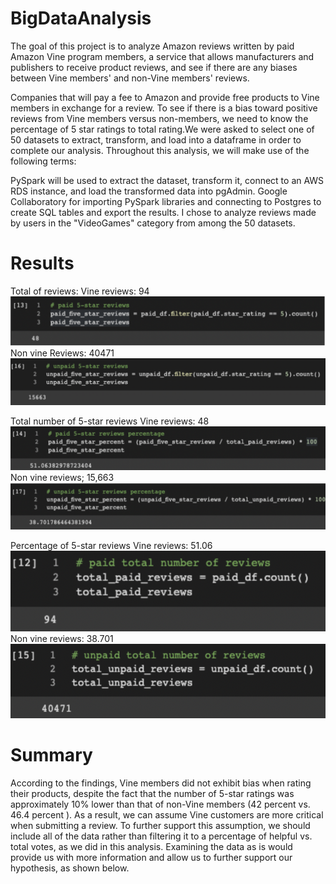 # BigDataAnalysis

The goal of this project is to analyze Amazon reviews written by paid Amazon Vine program members, a service that allows manufacturers and publishers to receive product reviews, and see if there are any biases between Vine members' and non-Vine members' reviews.

Companies that will pay a fee to Amazon and provide free products to Vine members in exchange for a review. To see if there is a bias toward positive reviews from Vine members versus non-members, we need to know the percentage of 5 star ratings to total rating.We were asked to select one of 50 datasets to extract, transform, and load into a dataframe in order to complete our analysis. Throughout this analysis, we will make use of the following terms:

PySpark will be used to extract the dataset, transform it, connect to an AWS RDS instance, and load the transformed data into pgAdmin.
Google Collaboratory for importing PySpark libraries and connecting to Postgres to create SQL tables and export the results.
I chose to analyze reviews made by users in the "VideoGames" category from among the 50 datasets.

# Results

Total of reviews:
Vine reviews: 94
![Image](Modulo161.png?raw=true)
Non vine Reviews: 40471
![Image](Modulo162.png?raw=true)


Total number of 5-star reviews
Vine reviews: 48
![Image](Modulo163.png?raw=true)
Non vine reviews; 15,663
![Image](Modulo164.png?raw=true)

Percentage of 5-star reviews
Vine reviews: 51.06
![Image](Modulo165.png?raw=true)
Non vine reviews: 38.701
![Image](Modulo166.png?raw=true)

# Summary
According to the findings, Vine members did not exhibit bias when rating their products, despite the fact that the number of 5-star ratings was approximately 10% lower than that of non-Vine members (42 percent vs. 46.4 percent ). As a result, we can assume Vine customers are more critical when submitting a review. To further support this assumption, we should include all of the data rather than filtering it to a percentage of helpful vs. total votes, as we did in this analysis. Examining the data as is would provide us with more information and allow us to further support our hypothesis, as shown below.
